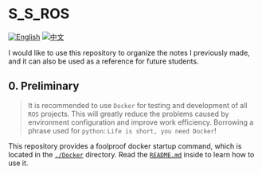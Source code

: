 # S_S_ROS

[![English](https://img.shields.io/badge/README-English-blue)](docs/README_en.md)
[![中文](https://img.shields.io/badge/README-中文-orange)](../README.md)

I would like to use this repository to organize the notes I previously made, and it can also be used as a reference for future students.

## 0. Preliminary
> It is recommended to use `Docker` for testing and development of all `ROS` projects. This will greatly reduce the problems caused by environment configuration and improve work efficiency. Borrowing a phrase used for `python`:
> `Life is short, you need Docker`!

This repository provides a foolproof docker startup command, which is located in the [`./Docker`](Docker) directory. Read the [`README.md`](Docker/README.md) inside to learn how to use it.